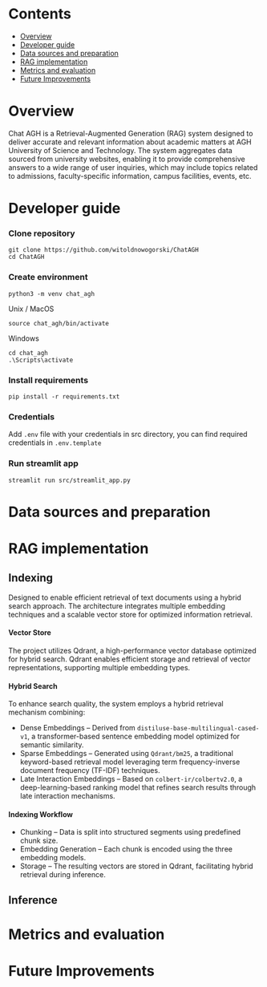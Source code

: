 # Contents
- [Overview](#overview)
- [Developer guide](#developer-guide)
- [Data sources and preparation](#data-sources-and-preparation)
- [RAG implementation](#rag-implementation)
- [Metrics and evaluation](#metrics-and-evaluation)
- [Future Improvements](#future-improvements)

# Overview
Chat AGH is a Retrieval-Augmented Generation (RAG) system designed to deliver accurate and relevant information about academic matters at AGH University of Science and Technology. The system aggregates data sourced from university websites, enabling it to provide comprehensive answers to a wide range of user inquiries, which may include topics related to admissions, faculty-specific information, campus facilities, events, etc.

# Developer guide

### Clone repository
```
git clone https://github.com/witoldnowogorski/ChatAGH
cd ChatAGH
```

### Create environment
```
python3 -m venv chat_agh
```
Unix / MacOS
```
source chat_agh/bin/activate
```
Windows
```
cd chat_agh
.\Scripts\activate
```

### Install requirements
```
pip install -r requirements.txt
```

### Credentials
Add `.env` file with your credentials in src directory, you can find required credentials in `.env.template`

### Run streamlit app
```
streamlit run src/streamlit_app.py
```

# Data sources and preparation

# RAG implementation

## Indexing
Designed to enable efficient retrieval of text documents using a hybrid search approach. The architecture integrates multiple embedding techniques and a scalable vector store for optimized information retrieval.


#### Vector Store

The project utilizes Qdrant, a high-performance vector database optimized for hybrid search. Qdrant enables efficient storage and retrieval of vector representations, supporting multiple embedding types.

#### Hybrid Search

To enhance search quality, the system employs a hybrid retrieval mechanism combining:
- Dense Embeddings – Derived from `distiluse-base-multilingual-cased-v1`, a transformer-based sentence embedding model optimized for semantic similarity.
- Sparse Embeddings – Generated using `Qdrant/bm25`, a traditional keyword-based retrieval model leveraging term frequency-inverse document frequency (TF-IDF) techniques.
- Late Interaction Embeddings – Based on `colbert-ir/colbertv2.0`, a deep-learning-based ranking model that refines search results through late interaction mechanisms.

#### Indexing Workflow
- Chunking – Data is split into structured segments using predefined chunk size.
- Embedding Generation – Each chunk is encoded using the three embedding models.
- Storage – The resulting vectors are stored in Qdrant, facilitating hybrid retrieval during inference.

## Inference

# Metrics and evaluation

# Future Improvements
